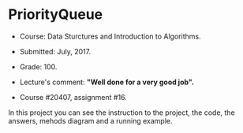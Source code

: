 # PriorityQueue
* Course:  Data Sturctures and Introduction to Algorithms.
* Submitted: July, 2017.
* Grade: 100.
* Lecture's comment: **"Well done for a very good job".**

* Course #20407, assignment #16.

In this project you can see the instruction to the project, the code, the answers, mehods diagram and a running example.
 
